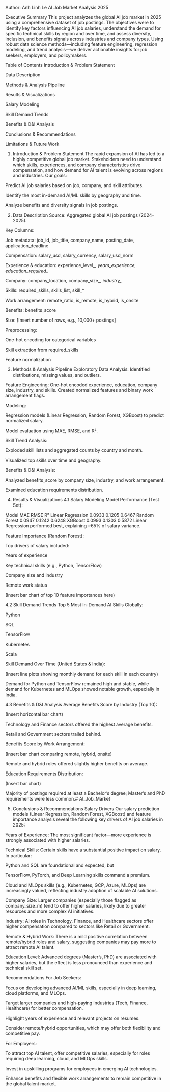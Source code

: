 Author: Anh Linh Le
AI Job Market Analysis 2025

Executive Summary
This project analyzes the global AI job market in 2025 using a comprehensive dataset of job postings. The objectives were to identify key factors influencing AI job salaries, understand the demand for specific technical skills by region and over time, and assess diversity, inclusion, and benefits signals across industries and company types. Using robust data science methods—including feature engineering, regression modeling, and trend analysis—we deliver actionable insights for job seekers, employers, and policymakers.

Table of Contents
Introduction & Problem Statement

Data Description

Methods & Analysis Pipeline

Results & Visualizations

Salary Modeling

Skill Demand Trends

Benefits & D&I Analysis

Conclusions & Recommendations

Limitations & Future Work

1. Introduction & Problem Statement
The rapid expansion of AI has led to a highly competitive global job market. Stakeholders need to understand which skills, experiences, and company characteristics drive compensation, and how demand for AI talent is evolving across regions and industries. Our goals:

Predict AI job salaries based on job, company, and skill attributes.

Identify the most in-demand AI/ML skills by geography and time.

Analyze benefits and diversity signals in job postings.

2. Data Description
Source: Aggregated global AI job postings (2024–2025).

Key Columns:

Job metadata: job_id, job_title, company_name, posting_date, application_deadline

Compensation: salary_usd, salary_currency, salary_usd_norm

Experience & education: experience_level_*, years_experience, education_required_*

Company: company_location, company_size_*, industry_*

Skills: required_skills, skills_list, skill_*

Work arrangement: remote_ratio, is_remote, is_hybrid, is_onsite

Benefits: benefits_score

Size: [Insert number of rows, e.g., 10,000+ postings]

Preprocessing:

One-hot encoding for categorical variables

Skill extraction from required_skills

Feature normalization

3. Methods & Analysis Pipeline
Exploratory Data Analysis: Identified distributions, missing values, and outliers.

Feature Engineering: One-hot encoded experience, education, company size, industry, and skills. Created normalized features and binary work arrangement flags.

Modeling:

Regression models (Linear Regression, Random Forest, XGBoost) to predict normalized salary.

Model evaluation using MAE, RMSE, and R².

Skill Trend Analysis:

Exploded skill lists and aggregated counts by country and month.

Visualized top skills over time and geography.

Benefits & D&I Analysis:

Analyzed benefits_score by company size, industry, and work arrangement.

Examined education requirements distribution.

4. Results & Visualizations
4.1 Salary Modeling
Model Performance (Test Set):

Model	MAE	RMSE	R²
Linear Regression	0.0933	0.1205	0.6467
Random Forest	0.0947	0.1242	0.6248
XGBoost	0.0993	0.1303	0.5872
Linear Regression performed best, explaining ~65% of salary variance.

Feature Importance (Random Forest):

Top drivers of salary included:

Years of experience

Key technical skills (e.g., Python, TensorFlow)

Company size and industry

Remote work status

(Insert bar chart of top 10 feature importances here)

4.2 Skill Demand Trends
Top 5 Most In-Demand AI Skills Globally:

Python

SQL

TensorFlow

Kubernetes

Scala

Skill Demand Over Time (United States & India):

(Insert line plots showing monthly demand for each skill in each country)

Demand for Python and TensorFlow remained high and stable, while demand for Kubernetes and MLOps showed notable growth, especially in India.

4.3 Benefits & D&I Analysis
Average Benefits Score by Industry (Top 10):

(Insert horizontal bar chart)

Technology and Finance sectors offered the highest average benefits.

Retail and Government sectors trailed behind.

Benefits Score by Work Arrangement:

(Insert bar chart comparing remote, hybrid, onsite)

Remote and hybrid roles offered slightly higher benefits on average.

Education Requirements Distribution:

(Insert bar chart)

Majority of postings required at least a Bachelor’s degree; Master’s and PhD requirements were less common.# AI_Job_Market

5. Conclusions & Recommendations
Salary Drivers
Our salary prediction models (Linear Regression, Random Forest, XGBoost) and feature importance analysis reveal the following key drivers of AI job salaries in 2025:

Years of Experience:
The most significant factor—more experience is strongly associated with higher salaries.

Technical Skills:
Certain skills have a substantial positive impact on salary. In particular:

Python and SQL are foundational and expected, but

TensorFlow, PyTorch, and Deep Learning skills command a premium.

Cloud and MLOps skills (e.g., Kubernetes, GCP, Azure, MLOps) are increasingly valued, reflecting industry adoption of scalable AI solutions.

Company Size:
Larger companies (especially those flagged as company_size_m) tend to offer higher salaries, likely due to greater resources and more complex AI initiatives.

Industry:
AI roles in Technology, Finance, and Healthcare sectors offer higher compensation compared to sectors like Retail or Government.

Remote & Hybrid Work:
There is a mild positive correlation between remote/hybrid roles and salary, suggesting companies may pay more to attract remote AI talent.

Education Level:
Advanced degrees (Master’s, PhD) are associated with higher salaries, but the effect is less pronounced than experience and technical skill set.

Recommendations
For Job Seekers:

Focus on developing advanced AI/ML skills, especially in deep learning, cloud platforms, and MLOps.

Target larger companies and high-paying industries (Tech, Finance, Healthcare) for better compensation.

Highlight years of experience and relevant projects on resumes.

Consider remote/hybrid opportunities, which may offer both flexibility and competitive pay.

For Employers:

To attract top AI talent, offer competitive salaries, especially for roles requiring deep learning, cloud, and MLOps skills.

Invest in upskilling programs for employees in emerging AI technologies.

Enhance benefits and flexible work arrangements to remain competitive in the global talent market.

